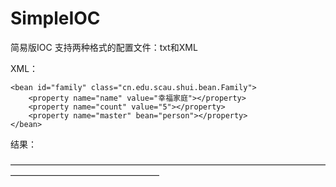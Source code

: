 # SimpleIOC
简易版IOC
支持两种格式的配置文件：txt和XML

XML：
<beans>
    <bean id="person" class="cn.edu.scau.shui.bean.Person">
        <property name="name" value="张三"></property>
        <property name="age" value="19"></property>
    </bean>

    <bean id="family" class="cn.edu.scau.shui.bean.Family">
        <property name="name" value="幸福家庭"></property>
        <property name="count" value="5"></property>
        <property name="master" bean="person"></property>
    </bean>
</beans>

结果：

—————————————————————————————————————————————————————
